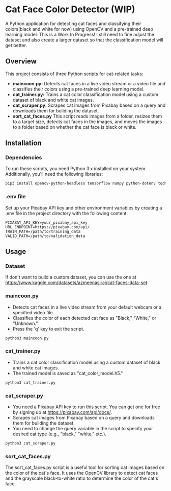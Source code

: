 # Cat Face Color Detector (WIP)

A Python application for detecting cat faces and classifying their colors(black and white for now) using OpenCV and a pre-trained deep learning model. This is a Work In Progress!
I still need to fine adjust the dataset and also create a larger dataset so that the classification model will get better.

## Overview

This project consists of three Python scripts for cat-related tasks:

- **maincoon.py:** Detects cat faces in a live video stream or a video file and classifies their colors using a pre-trained deep learning model.
- **cat_trainer.py:** Trains a cat color classification model using a custom dataset of black and white cat images.
- **cat_scraper.py:** Scrapes cat images from Pixabay based on a query and downloads them for building the dataset.
- **sort_cat_faces.py** This script reads images from a folder, resizes them to a target size, detects cat faces in the images, and moves the images to a folder based on whether the cat face is black or white.

## Installation

### Dependencies
To run these scripts, you need Python 3.x installed on your system. Additionally, you'll need the following libraries:

```bash
pip3 install opencv-python-headless tensorflow numpy python-dotenv tqdm requests
``````

### .env file
Set up your Pixabay API key and other environment variables by creating a .env file in the project directory with the following content:
```env
PIXABAY_API_KEY=your_pixabay_api_key
URL_ENDPOINT=https://pixabay.com/api/
TRAIN_PATH=/path/to/training_data
VALID_PATH=/path/to/validation_data
```

## Usage

### Dataset
If don't want to build a custom dataset, you can use the one at https://www.kaggle.com/datasets/azmeenasiraj/cat-faces-data-set.

### maincoon.py

* Detects cat faces in a live video stream from your default webcam or a specified video file.
* Classifies the color of each detected cat face as "Black," "White," or "Unknown."
* Press the 'q' key to exit the script.

```bash
python3 maincoon.py
```

### cat_trainer.py

* Trains a cat color classification model using a custom dataset of black and white cat images.
* The trained model is saved as "cat_color_model.h5."

```bash
python3 cat_trainer.py
```

### cat_scraper.py

* You need a Pixabay API key to run this script. You can get one for free by signing up at https://pixabay.com/api/docs/.
* Scrapes cat images from Pixabay based on a query and downloads them for building the dataset.
* You need to change the query variable in the script to specify your desired cat type (e.g., "black," "white," etc.).

```bash
python3 cat_scraper.py
```

### sort_cat_faces.py
The sort_cat_faces.py script is a useful tool for sorting cat images based on the color of the cat's face. It uses the OpenCV library to detect cat faces and the grayscale black-to-white ratio to determine the color of the cat's face.
